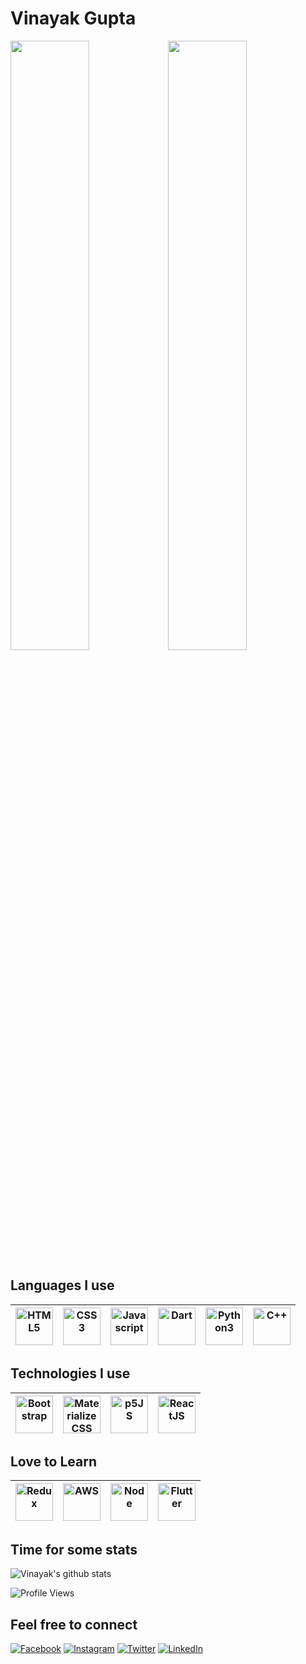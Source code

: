# Vinayak Gupta
<img src="https://user-images.githubusercontent.com/24913006/88025665-3975ce00-cb52-11ea-897e-edc2c289b474.gif" width="50%"><img src="https://user-images.githubusercontent.com/24913006/88030350-befc7c80-cb58-11ea-8dfe-d78b0b3d97ec.gif" width="50%">

## Languages I use
|<img src = "https://user-images.githubusercontent.com/24913006/87623422-f88d4c00-c742-11ea-8593-f5b133a44765.png" width="60" alt="HTML5">| <img src = "https://user-images.githubusercontent.com/24913006/87622399-ad723980-c740-11ea-81ab-bf1fcc512fd8.png" width="60" alt="CSS3">| <img src = "https://user-images.githubusercontent.com/24913006/87621574-b6620b80-c73e-11ea-8bc1-a8da9c6e5824.png" width="60" alt="Javascript">|<img src = "https://user-images.githubusercontent.com/24913006/87621741-1658b200-c73f-11ea-881b-4aa089fff7a4.png" width="60" alt="Dart">| <img src = "https://user-images.githubusercontent.com/24913006/87621948-a1d24300-c73f-11ea-82f2-65f0b540667f.png" width="60" alt="Python3">| <img src = "https://user-images.githubusercontent.com/24913006/87623360-d7c4f680-c742-11ea-9f62-56d128a529f1.png" width="60" alt="C++">|
|---|---|---|---|---|---|

## Technologies I use
|<img src = "https://user-images.githubusercontent.com/24913006/87623641-7d786580-c743-11ea-9c73-c0b3f9b1e3a7.png" width="60" alt="Bootstrap">|<img src = "https://user-images.githubusercontent.com/24913006/87624630-d77a2a80-c745-11ea-8768-f09cd6ec3f9c.png" width="60" alt="MaterializeCSS">|<img src = "https://user-images.githubusercontent.com/24913006/88033318-d89fc300-cb5c-11ea-8571-33f5027b24f8.png" width="60" alt="p5JS">|<img src = "https://user-images.githubusercontent.com/24913006/88033323-d9d0f000-cb5c-11ea-8eb1-70d3eb114317.png" width="60" alt="ReactJS">|
|---|---|---|---|

## Love to Learn
|<img src = "https://user-images.githubusercontent.com/24913006/88034478-5a442080-cb5e-11ea-8b8c-935cb6b5ab53.png" width="60" alt="Redux">|<img src = "https://user-images.githubusercontent.com/24913006/88034477-59ab8a00-cb5e-11ea-8596-9f05e9962d43.png" width="60" alt="AWS">|<img src = "https://user-images.githubusercontent.com/24913006/88034472-57e1c680-cb5e-11ea-82c0-8fdd68556591.png" width="60" alt="Node">|<img src = "https://user-images.githubusercontent.com/24913006/88033321-d9385980-cb5c-11ea-9ee0-e406570f2c25.png" width="60" alt="Flutter">|
|---|---|---|---|

## Time for some stats

![Vinayak's github stats](https://github-readme-stats.vercel.app/api?username=gvinayakgupta&&show_icons=true&theme=dark)

![Profile Views](https://github-profile-view-counter.vercel.app/gvinayakgupta/gvinayakgupta)


## Feel free to connect

[![Facebook](https://img.shields.io/badge/Facebook-add-blue.svg?logo=facebook&logoColor=white)](https://www.facebook.com/vinayakguptaaa) 
[![Instagram](https://img.shields.io/badge/Instagram-follow-purple.svg?logo=instagram&logoColor=white)](https://www.instagram.com/vinayak.__.gupta/)
[![Twitter](https://img.shields.io/badge/twitter-follow-blue?logo=twitter&logoColor=white)](https://twitter.com/vinayakguptaa)
[![LinkedIn](https://img.shields.io/badge/Linkedin-follow-informational?logo=linkedin&logoColor=white)](https://www.linkedin.com/in/gvinayakgupta/)
